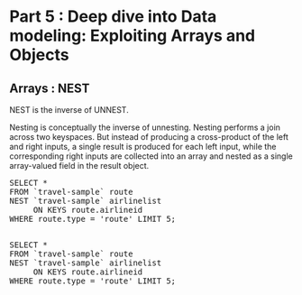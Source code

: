 # Part 5 : Deep dive into Data modeling: Exploiting Arrays and Objects

## Arrays : NEST

  NEST is the inverse of UNNEST.

  Nesting is conceptually the inverse of unnesting. Nesting performs a join across two keyspaces. But instead of producing a cross-product of the left and right inputs, a single result is produced for each left input, while the corresponding right inputs are collected into an array and nested as a single array-valued field in the result object.

<pre>
SELECT * 
FROM `travel-sample` route
NEST `travel-sample` airlinelist  
     ON KEYS route.airlineid 
WHERE route.type = 'route' LIMIT 5;
</pre>

<pre id="example"> 
SELECT * 
FROM `travel-sample` route
NEST `travel-sample` airlinelist  
     ON KEYS route.airlineid 
WHERE route.type = 'route' LIMIT 5;
</pre>

